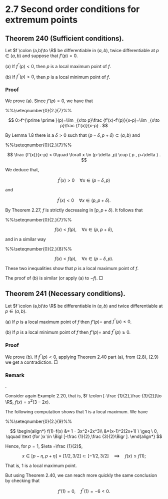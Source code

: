 # 2.7 Second order conditions for extremum points

## Theorem 240 (Sufficient conditions).

Let $f \colon (a,b)\to \R$ be differentiable in $(a,b)$, twice differentiable at $p\in (a,b)$ and suppose that $f’(p)=0$.

(a) If $f^{\prime \prime }(p) < 0$, then $p$ is a local maximum point of $f$.

(b) If $f^{\prime \prime }(p) > 0$, then $p$ is a local minimum point of $f$.

### Proof

We prove (a). Since $f’(p)=0$, we have that

%%\seteqnumber{0}{2.}{7}%%

$$
0>f^{\prime \prime }(p)=\lim _{x\to p}\frac {f’(x)-f’(p)}{x-p}=\lim _{x\to p}\frac {f’(x)}{x-p} .
$$

By Lemma 1.8 there is a $\delta >0$ such that $(p-\delta ,p+\delta ) \subset (a,b)$ and

%%\seteqnumber{0}{2.}{7}%%

$$
\frac {f’(x)}{x-p} < 0\quad \forall x \in (p-\delta ,p) \cup ( p , p+\delta ) .
$$

We deduce that,

$$
f^\prime (x) > 0 \quad \forall x \in (p-\delta ,p)
$$

and

$$
f^\prime (x) < 0 \quad \forall x \in (p,p+\delta ) .
$$

By Theorem 2.27, $f$ is strictly decreasing in $[p,p+\delta )$. It follows that

%%\seteqnumber{0}{2.}{7}%%

$$
\label {strict1} f(x) < f(p) , \quad \forall x \in (p,p+\delta ) ,
$$

and in a similar way

%%\seteqnumber{0}{2.}{8}%%

$$
\label {strict2} f(x) < f(p) , \quad \forall x \in (p-\delta ,p) .
$$

These two inequalities show that $p$ is a local maximum point of $f$.

The proof of (b) is similar (or apply (a) to $-f$). □

## Theorem 241 (Necessary conditions).

Let $f \colon (a,b)\to \R$ be differentiable in $(a,b)$ and twice differentiable at $p\in (a,b)$.

(a) If $p$ is a local maximum point of $f$ then $f’(p)=$ and $f^{\prime \prime }(p) \leq 0$.

(b) If $p$ is a local minimum point of $f$ then $f’(p)=$ and $f^{\prime \prime }(p) \geq 0$.

### Proof

We prove (b). If $f^{\prime \prime }(p)<0$, applying Theorem 2.40 part (a), from (2.8), (2.9) we get a contradiction. □

### Remark

.

Consider again Example 2.20, that is, $f \colon [-\frac {1}{2},\frac {3}{2}]\to \R$, $f(x) = x^2(3-2x)$.

The following computation shows that $1$ is a local maximum. We have

%%\seteqnumber{0}{2.}{9}%%

$$
\begin{align*} f(1)-f(x) &= 1 - 3x^2+2x^3\\ &=(x-1)^2(2x+1) \ \geq \ 0, \qquad \text {for }x \in \Bigl [-\frac {1}{2},\frac {3}{2}\Bigr ]. \end{align*}
$$

Hence, for $p=1$, $\eta =\frac {1}{2}$,

$$
x \in [p-\eta ,p+\eta ]=[1/2,\,3/2]\subset [-1/2,\, 3/2] \quad \implies \quad f(x) \leq f(1);
$$

That is, $1$ is a local maximum point.

But using Theorem 2.40, we can reach more quickly the same conclusion by checking that

$$
f’(1) = 0, \quad f^{\prime \prime }(1) = -6 < 0.
$$
